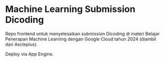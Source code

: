 # Machine Learning Submission Dicoding

Repo frontend untuk menyelesaikan submission Dicoding di materi Belajar Penerapan Machine Learning dengan Google Cloud tahun 2024 (diambil dari Asclepius).

Deploy via App Engine.